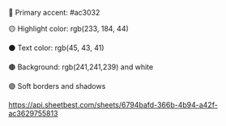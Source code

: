 🔴 Primary accent: #ac3032

🟡 Highlight color: rgb(233, 184, 44)

⚫ Text color: rgb(45, 43, 41)

🟤 Background: rgb(241,241,239) and white

🟣 Soft borders and shadows


https://api.sheetbest.com/sheets/6794bafd-366b-4b94-a42f-ac3629755813